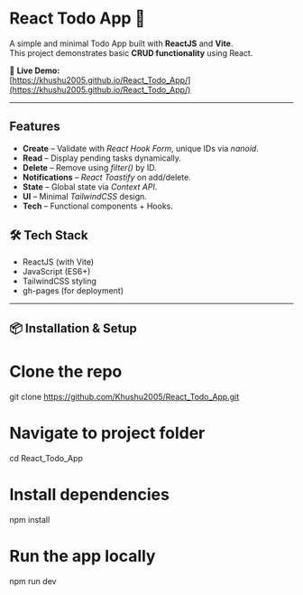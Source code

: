 # React Todo App 📝

A simple and minimal Todo App built with **ReactJS** and **Vite**.  
This project demonstrates basic **CRUD functionality** using React.

🔗 **Live Demo:**  
[https://khushu2005.github.io/React_Todo_App/](https://khushu2005.github.io/React_Todo_App/)

---

## Features

- **Create** – Validate with *React Hook Form*, unique IDs via *nanoid*.  
- **Read** – Display pending tasks dynamically.  
- **Delete** – Remove using *filter()* by ID.  
- **Notifications** – *React Toastify* on add/delete.  
- **State** – Global state via *Context API*.  
- **UI** – Minimal *TailwindCSS* design.  
- **Tech** – Functional components + Hooks.  


## 🛠️ Tech Stack

- ReactJS (with Vite)
- JavaScript (ES6+)
- TailwindCSS styling
- gh-pages (for deployment)

---

## 📦 Installation & Setup


# Clone the repo
git clone https://github.com/Khushu2005/React_Todo_App.git

# Navigate to project folder
cd React_Todo_App

# Install dependencies
npm install

# Run the app locally
npm run dev
